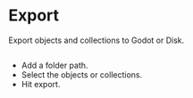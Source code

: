 # Export

Export objects and collections to Godot or Disk.

<p><img :src="$withBase('/img/ui_export.png')" alt='' /></p>

<!-- If [Path](/preference.html#path) is not defined then the `Export` button will disable. -->

- Add a folder path.
- Select the objects or collections.
- Hit export.

<p><img :src="$withBase('/img/export.gif')" alt='' /></p>

<!-- ::: tip CHECK : Selected Objects
- Exports only the selected objects.
- Objects can be in any collection.
:::

<p><img :src="$withBase('/img/any_collection.png')" alt='' /></p>

::: tip UNCHECK : Selected Objects
- Objects should be in `Export` collection.
:::

<p><img :src="$withBase('/img/export_collection.png')" alt='' /></p>

::: tip DON'T
- Select any children object(s).
- Select any collisions, sockets, lods.
::: -->
